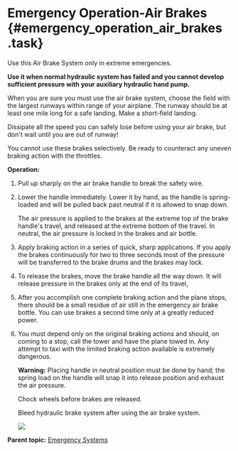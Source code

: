 # Emergency Operation-Air Brakes {#emergency_operation_air_brakes .task}

Use this Air Brake System only in extreme emergencies.

**Use it when normal hydraulic system has failed and you cannot develop sufficient pressure with your auxiliary hydraulic hand pump.**

When you are sure you must use the air brake system, choose the field with the largest runways within range of your airplane. The runway should be at least one mile long for a safe landing. Make a short-field landing.

Dissipate all the speed you can safely lose before using your air brake, but don't wait until you are out of runway!

You cannot use these brakes selectively. Be ready to counteract any uneven braking action with the throttles.

**Operation:**

1.  Pull up sharply on the air brake handle to break the safety wire.

2.  Lower the handle immediately. Lower it by hand, as the handle is spring-loaded and will be pulled back past neutral if it is allowed to snap down.

    The air pressure is applied to the brakes at the extreme top of the brake handle's travel, and released at the extreme bottom of the travel. In neutral, the air pressure is locked in the brakes and air bottle.

3.  Apply braking action in a series of quick, sharp applications. If you apply the brakes continuously for two to three seconds most of the pressure will be transferred to the brake drums and the brakes may lock.

4.  To release the brakes, move the brake handle all the way down. It will release pressure in the brakes only at the end of its travel,

5.  After you accomplish one complete braking action and the plane stops, there should be a small residue of air still in the emergency air brake bottle. You can use brakes a second time only at a greatly reduced power.

6.  You must depend only on the original braking actions and should, on coming to a stop, call the tower and have the plane towed in. Any attempt to taxi with the limited braking action available is extremely dangerous.

    **Warning:** Placing handle in neutral position must be done by hand; the spring load on the handle will snap it into release position and exhaust the air pressure.

    Chock wheels before brakes are released.

    Bleed hydraulic brake system after using the air brake system.

    ![](../images/emerg_air_brakes.png)


**Parent topic:** [Emergency Systems](../topics/emergency_systems.md)

